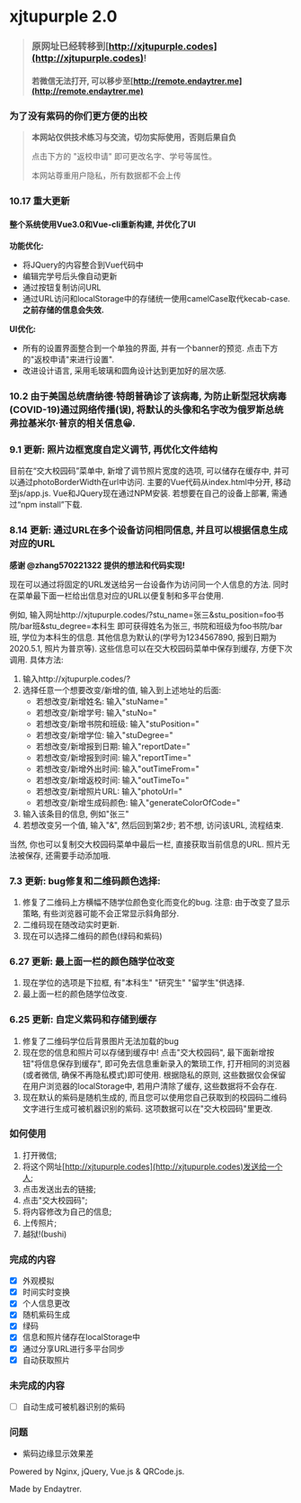 # xjtupurple 2.0

> ### 原网址已经转移到[http://xjtupurple.codes](http://xjtupurple.codes)!
> #### 若微信无法打开, 可以移步至[http://remote.endaytrer.me](http://remote.endaytrer.me)

### 为了没有紫码的你们更方便的出校

> **本网站仅供技术练习与交流，切勿实际使用，否则后果自负**
> 
> 点击下方的 "返校申请" 即可更改名字、学号等属性。
>
> 本网站尊重用户隐私，所有数据都不会上传


### 10.17 **重大更新** 
#### 整个系统使用Vue3.0和Vue-cli重新构建, 并优化了UI
**功能优化:**  
- 将JQuery的内容整合到Vue代码中
- 编辑完学号后头像自动更新
- 通过按钮复制访问URL
- 通过URL访问和localStorage中的存储统一使用camelCase取代kecab-case. **之前存储的信息会失效.**

**UI优化:**
- 所有的设置界面整合到一个单独的界面, 并有一个banner的预览. 点击下方的"返校申请"来进行设置".
- 改进设计语言, 采用毛玻璃和圆角设计达到更加好的层次感.


### 10.2 由于美国总统唐纳德·特朗普确诊了该病毒, 为防止新型冠状病毒(COVID-19)通过网络传播(误), 将默认的头像和名字改为俄罗斯总统弗拉基米尔·普京的相关信息😀.

### 9.1 更新: 照片边框宽度自定义调节, 再优化文件结构
目前在“交大校园码”菜单中, 新增了调节照片宽度的选项, 可以储存在缓存中, 并可以通过photoBorderWidth在url中访问.
主要的Vue代码从index.html中分开, 移动至js/app.js.
Vue和JQuery现在通过NPM安装. 若想要在自己的设备上部署, 需通过“npm install”下载.

### 8.14 更新: 通过URL在多个设备访问相同信息, 并且可以根据信息生成对应的URL
**感谢 @zhang570221322 提供的想法和代码实现!**

现在可以通过将固定的URL发送给另一台设备作为访问同一个人信息的方法. 同时在菜单最下面一栏给出信息对应的URL以便复制和多平台使用.

例如, 输入网址http://xjtupurple.codes/?stu_name=张三&stu_position=foo书院/bar班&stu_degree=本科生 即可获得姓名为张三, 书院和班级为foo书院/bar班, 学位为本科生的信息. 其他信息为默认的(学号为1234567890, 报到日期为2020.5.1, 照片为普京等). 这些信息可以在交大校园码菜单中保存到缓存, 方便下次调用.
具体方法:
1. 输入http://xjtupurple.codes/?
2. 选择任意一个想要改变/新增的值, 输入到上述地址的后面:
   - 若想改变/新增姓名: 输入"stuName="
   - 若想改变/新增学号: 输入"stuNo="
   - 若想改变/新增书院和班级: 输入"stuPosition="
   - 若想改变/新增学位: 输入"stuDegree="
   - 若想改变/新增报到日期: 输入"reportDate="
   - 若想改变/新增报到时间: 输入"reportTime="
   - 若想改变/新增外出时间: 输入"outTimeFrom="
   - 若想改变/新增返校时间: 输入"outTimeTo="
   - 若想改变/新增照片URL: 输入"photoUrl="
   - 若想改变/新增生成码颜色: 输入"generateColorOfCode="
3. 输入该条目的信息, 例如"张三"
4. 若想改变另一个值, 输入"&", 然后回到第2步;
   若不想, 访问该URL, 流程结束.

当然, 你也可以复制交大校园码菜单中最后一栏, 直接获取当前信息的URL. 照片无法被保存, 还需要手动添加哦.

### 7.3 更新: bug修复和二维码颜色选择:
1. 修复了二维码上方横幅不随学位颜色变化而变化的bug. 注意: 由于改变了显示策略, 有些浏览器可能不会正常显示斜角部分.
2. 二维码现在随改动实时更新.
3. 现在可以选择二维码的颜色(绿码和紫码)

### 6.27 更新: 最上面一栏的颜色随学位改变
1. 现在学位的选项是下拉框, 有"本科生" "研究生" "留学生"供选择.
2. 最上面一栏的颜色随学位改变.

### 6.25 更新: 自定义紫码和存储到缓存
1. 修复了二维码学位后背景图片无法加载的bug
2. 现在您的信息和照片可以存储到缓存中! 点击"交大校园码", 最下面新增按钮"将信息保存到缓存", 即可免去信息重新录入的繁琐工作, 打开相同的浏览器(或者微信, 确保不再隐私模式)即可使用. 根据隐私的原则, 这些数据仅会保留在用户浏览器的localStorage中, 若用户清除了缓存, 这些数据将不会存在.
3. 现在默认的紫码是随机生成的, 而且您可以使用您自己获取到的校园码二维码文字进行生成可被机器识别的紫码. 这项数据可以在"交大校园码"里更改.

### 如何使用
1. 打开微信;
2. 将这个网址[http://xjtupurple.codes](http://xjtupurple.codes)发送给一个人;
3. 点击发送出去的链接;
4. 点击"交大校园码";
5. 将内容修改为自己的信息;
6. 上传照片;
7. 越狱!(bushi)

### 完成的内容
- [x] 外观模拟
- [x] 时间实时变换
- [x] 个人信息更改
- [x] 随机紫码生成
- [x] 绿码
- [x] 信息和照片储存在localStorage中
- [x] 通过分享URL进行多平台同步
- [x] 自动获取照片

### 未完成的内容
- [ ] 自动生成可被机器识别的紫码

### 问题
- 紫码边缘显示效果差

Powered by Nginx, jQuery, Vue.js & QRCode.js.

Made by Endaytrer.
